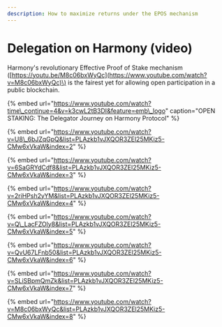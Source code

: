 ```yaml
---
description: How to maximize returns under the EPOS mechanism
---
```


# Delegation on Harmony \(video\)

Harmony's revolutionary Effective Proof of Stake mechanism \([https://youtu.be/M8c06bxWyQc](https://www.youtube.com/watch?v=M8c06bxWyQc)\) is the fairest yet for allowing open participation in a public blockchain. 

{% embed url="https://www.youtube.com/watch?time\_continue=4&v=k3cwL2tB3DI&feature=emb\_logo" caption="OPEN STAKING: The Delegator Journey on Harmony Protocol" %}

{% embed url="https://www.youtube.com/watch?v=U8\_6bJZqGpQ&list=PLAzkb1vJXQOR3ZEl25MKiz5-CMw6xVkaW&index=2" %}

{% embed url="https://www.youtube.com/watch?v=6SaGRYdCdf8&list=PLAzkb1vJXQOR3ZEl25MKiz5-CMw6xVkaW&index=3" %}

{% embed url="https://www.youtube.com/watch?v=2riHPsh2yYM&list=PLAzkb1vJXQOR3ZEl25MKiz5-CMw6xVkaW&index=4" %}

{% embed url="https://www.youtube.com/watch?v=Q\_LacFZOly8&list=PLAzkb1vJXQOR3ZEl25MKiz5-CMw6xVkaW&index=5" %}

{% embed url="https://www.youtube.com/watch?v=QvU67LFnb50&list=PLAzkb1vJXQOR3ZEl25MKiz5-CMw6xVkaW&index=6" %}

{% embed url="https://www.youtube.com/watch?v=SLiSBpmQmZk&list=PLAzkb1vJXQOR3ZEl25MKiz5-CMw6xVkaW&index=7" %}

{% embed url="https://www.youtube.com/watch?v=M8c06bxWyQc&list=PLAzkb1vJXQOR3ZEl25MKiz5-CMw6xVkaW&index=8" %}



